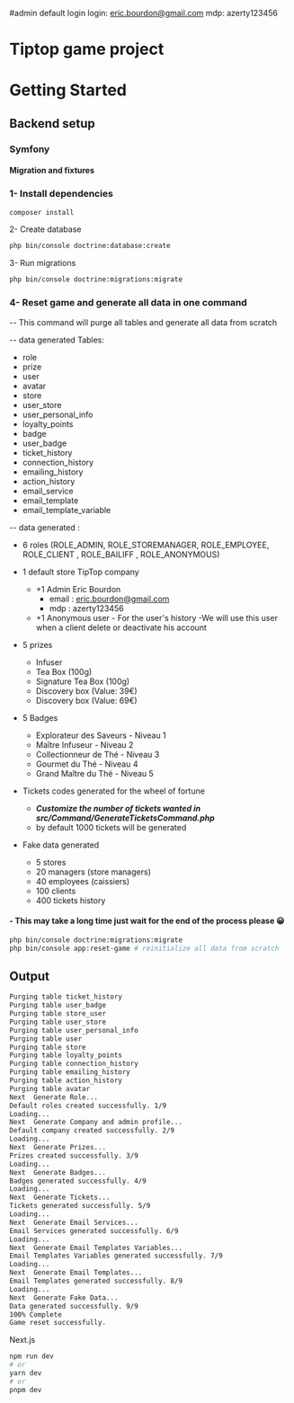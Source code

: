 #admin default login
login:
eric.bourdon@gmail.com
mdp:
azerty123456
# Tiptop game project
# Getting Started
## Backend setup

### Symfony
#### Migration and fixtures

### 1- Install dependencies
```bash
composer install
```

2- Create database
```bash
php bin/console doctrine:database:create
```

3- Run migrations
```bash
php bin/console doctrine:migrations:migrate
```


### 4- Reset game and generate all data in one command 

-- This command will purge all tables and generate all data from scratch

-- data generated Tables:
+ role
+ prize
+ user
+ avatar
+ store
+ user_store
+ user_personal_info
+ loyalty_points
+ badge
+ user_badge
+ ticket_history
+ connection_history
+ emailing_history
+ action_history
+ email_service
+ email_template
+ email_template_variable

-- data generated :
+ 6 roles (ROLE_ADMIN, ROLE_STOREMANAGER, ROLE_EMPLOYEE, ROLE_CLIENT , ROLE_BAILIFF , ROLE_ANONYMOUS)


+ 1 default store TipTop company
  + +1 Admin Eric Bourdon
    +  email : eric.bourdon@gmail.com
    +  mdp : azerty123456
  + +1 Anonymous user - For the user's history -We will use this user when a client delete or deactivate his account


+ 5 prizes 
  + Infuser
  + Tea Box (100g) 
  + Signature Tea Box (100g) 
  + Discovery box (Value: 39€)
  + Discovery box (Value: 69€)

+ 5 Badges
    + Explorateur des Saveurs - Niveau 1
    + Maître Infuseur - Niveau 2
    + Collectionneur de Thé - Niveau 3
    + Gourmet du Thé - Niveau 4
    + Grand Maître du Thé - Niveau 5

+ Tickets codes generated for the wheel of fortune 
  + ***Customize the number of tickets wanted in src/Command/GenerateTicketsCommand.php***
  + by default 1000 tickets will be generated

+ Fake data generated
    + 5 stores
    + 20 managers (store managers)
    + 40 employees (caissiers)
    + 100 clients
    + 400 tickets history




#### **- This may take a long time just wait for the end of the process please 😀**

```bash
php bin/console doctrine:migrations:migrate
php bin/console app:reset-game # reinitialize all data from scratch
```

## Output
```bash
Purging table ticket_history
Purging table user_badge
Purging table store_user
Purging table user_store
Purging table user_personal_info
Purging table user
Purging table store
Purging table loyalty_points
Purging table connection_history
Purging table emailing_history
Purging table action_history
Purging table avatar
Next  Generate Role...
Default roles created successfully. 1/9
Loading...
Next  Generate Company and admin profile...
Default company created successfully. 2/9
Loading...
Next  Generate Prizes...
Prizes created successfully. 3/9
Loading...
Next  Generate Badges...
Badges generated successfully. 4/9
Loading...
Next  Generate Tickets...
Tickets generated successfully. 5/9
Loading...
Next  Generate Email Services...
Email Services generated successfully. 6/9
Loading...
Next  Generate Email Templates Variables...
Email Templates Variables generated successfully. 7/9
Loading...
Next  Generate Email Templates...
Email Templates generated successfully. 8/9
Loading...
Next  Generate Fake Data...
Data generated successfully. 9/9
100% Complete
Game reset successfully.

```


Next.js
```bash
npm run dev
# or
yarn dev
# or
pnpm dev
```







